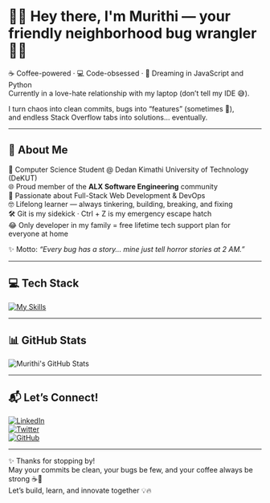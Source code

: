 # 👨‍💻 Hey there, I'm Murithi — your friendly neighborhood bug wrangler 🐛✨  

☕ Coffee-powered · 💻 Code-obsessed · 🚀 Dreaming in JavaScript and Python  
Currently in a love-hate relationship with my laptop (don’t tell my IDE 😅).  

I turn chaos into clean commits, bugs into “features” (sometimes 🥲),  
and endless Stack Overflow tabs into solutions… eventually.  

---

## 💫 About Me  
🧠 Computer Science Student @ Dedan Kimathi University of Technology (DeKUT)  
🌐 Proud member of the **ALX Software Engineering** community  
🚀 Passionate about Full-Stack Web Development & DevOps  
🤓 Lifelong learner — always tinkering, building, breaking, and fixing  
🛠️ Git is my sidekick · Ctrl + Z is my emergency escape hatch  
😂 Only developer in my family = free lifetime tech support plan for everyone at home  

✨ Motto: *“Every bug has a story… mine just tell horror stories at 2 AM.”*  

---

## 💻 Tech Stack  

[![My Skills](https://skillicons.dev/icons?i=js,python,html,css,javascript,bootstrap,react,redux,tailwind,django,flask,nodejs,postgres,mongodb,mysql,git,docker,kubernetes,linux&perline=7)](https://skillicons.dev)  

---

## 📊 GitHub Stats  
![Murithi's GitHub Stats](https://github-readme-stats.vercel.app/api?username=murithi-gatobu&theme=vue-dark&show_icons=true&hide_border=true&count_private=true)  

---

## 📬 Let’s Connect!  

[![LinkedIn](https://img.shields.io/badge/LinkedIn-0A66C2?style=for-the-badge&logo=linkedin&logoColor=white)](https://www.linkedin.com/in/caleb-murithi)  
[![Twitter](https://img.shields.io/badge/Twitter-1DA1F2?style=for-the-badge&logo=twitter&logoColor=white)](https://x.com/_Murithi_Caleb_)  
[![GitHub](https://img.shields.io/badge/GitHub-171515?style=for-the-badge&logo=github&logoColor=white)](https://github.com/murithi-gatobu)  

---

✨ Thanks for stopping by!  
May your commits be clean, your bugs be few, and your coffee always be strong ☕🚀  
Let’s build, learn, and innovate together 💡🔥  
